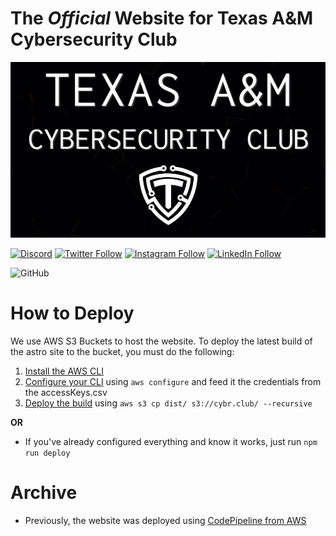 # The _Official_ Website for Texas A&amp;M Cybersecurity Club

[![Email Header Analyzer Demo](./logo.gif)](https://cybr.club)

[![Discord](https://img.shields.io/discord/631254092332662805?logo=discord)](https://discord.gg/nCpZzbB)
[![Twitter Follow](https://img.shields.io/twitter/follow/tamucybersec?style=social)](https://twitter.com/intent/follow?screen_name=tamucybersec)
[![Instagram Follow](https://img.shields.io/badge/Follow%20@tamucybersec--grey?style=social&logo=instagram)](https://www.instagram.com/tamucybersec/)
[![LinkedIn Follow](https://img.shields.io/badge/Follow%20our%20page--blue?style=social&logo=linkedin)](https://www.linkedin.com/company/texas-a-m-cyber-security-club/about/)

![GitHub](https://img.shields.io/github/license/tamucybersec/cybr.club?color=blue)

# How to Deploy

We use AWS S3 Buckets to host the website. To deploy the latest build of the astro site to the bucket, you must do the following:

1. [Install the AWS CLI](https://docs.aws.amazon.com/cli/latest/userguide/getting-started-install.html)
2. [Configure your CLI](https://docs.aws.amazon.com/cli/latest/userguide/cli-authentication-user.html) using `aws configure` and feed it the credentials from the accessKeys.csv
3. [Deploy the build](https://docs.astro.build/en/guides/deploy/aws/#s3-static-website-hosting) using `aws s3 cp dist/ s3://cybr.club/ --recursive`

**OR**

-   If you've already configured everything and know it works, just run `npm run deploy`

# Archive

- Previously, the website was deployed using [CodePipeline from AWS](https://aws.amazon.com/codepipeline/) 